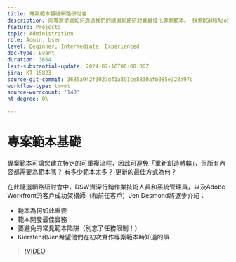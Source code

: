 ```yaml
---
title: 專案範本基礎網路研討會
description: 向專家學習如何透過我們的隨選網路研討會最佳化專案範本。 探索DSW和Adobe Workfront的最佳實務、要避免的陷阱和實用深入分析，以簡化範本開發和更新。
feature: Projects
topic: Administration
role: Admin, User
level: Beginner, Intermediate, Experienced
doc-type: Event
duration: 3664
last-substantial-update: 2024-07-16T00:00:00Z
jira: KT-15823
source-git-commit: 3685a942f3027d41a891ce8830afb085e328a97c
workflow-type: tm+mt
source-wordcount: '140'
ht-degree: 0%

---
```



# 專案範本基礎

專案範本可讓您建立特定的可重複流程，因此可避免「重新創造轉輪」，但所有內容都需要為範本嗎？ 有多少範本太多？ 更新的最佳方式為何？

在此隨選網路研討會中，DSW資深行銷作業技術人員和系統管理員，以及Adobe Workfront的客戶成功架構師（和前任客戶）Jen Desmond將逐步介紹：

* 範本為何如此重要
* 範本開發最佳實務
* 要避免的常見範本陷阱（別忘了任務限制！）
* Kiersten和Jen希望他們在初次實作專案範本時知道的事

>[!VIDEO](https://video.tv.adobe.com/v/3431017/?learn=on)
